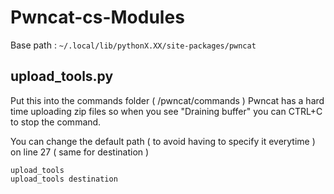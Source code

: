 # Pwncat-cs-Modules
Base path : `~/.local/lib/pythonX.XX/site-packages/pwncat`

## upload_tools.py
Put this into the commands folder ( /pwncat/commands )
Pwncat has a hard time uploading zip files so when you see "Draining buffer" you can CTRL+C to stop the command.

You can change the default path ( to avoid having to specify it everytime ) on line 27 ( same for destination )

```
upload_tools 
upload_tools destination
```